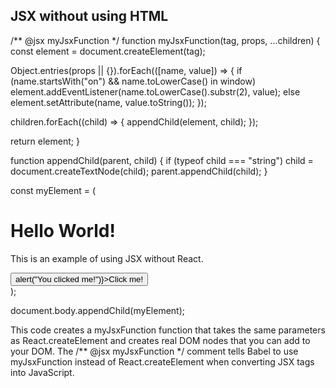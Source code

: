 ## JSX without using HTML

/** @jsx myJsxFunction */
function myJsxFunction(tag, props, ...children) {
  const element = document.createElement(tag);

  Object.entries(props || {}).forEach(([name, value]) => {
    if (name.startsWith("on") && name.toLowerCase() in window)
      element.addEventListener(name.toLowerCase().substr(2), value);
    else element.setAttribute(name, value.toString());
  });

  children.forEach((child) => {
    appendChild(element, child);
  });

  return element;
}

function appendChild(parent, child) {
  if (typeof child === "string") child = document.createTextNode(child);
  parent.appendChild(child);
}

const myElement = (
  <div>
    <h1>Hello World!</h1>
    <p>This is an example of using JSX without React.</p>
    <button onClick={() => alert("You clicked me!")}>Click me!</button>
  </div>
);

document.body.appendChild(myElement);

This code creates a myJsxFunction function that takes the same parameters as React.createElement and creates real DOM nodes that you can add to your DOM. The /** @jsx myJsxFunction */ comment tells Babel to use myJsxFunction instead of React.createElement when converting JSX tags into JavaScript.